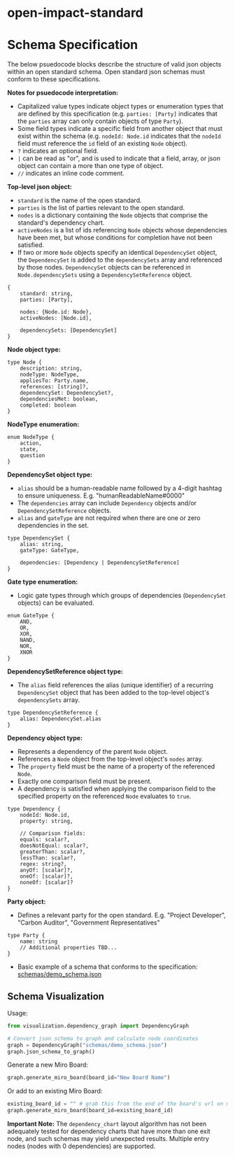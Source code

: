 # open-impact-standard


# Schema Specification
The below psuedocode blocks describe the structure of valid json objects within an open standard schema. Open standard json schemas must conform to these specifications.

__Notes for psuedocode interpretation:__
- Capitalized value types indicate object types or enumeration types that are defined by this specification (e.g. `parties: [Party]` indicates that the `parties` array can only contain objects of type `Party`).
- Some field types indicate a specific field from another object that must exist within the schema (e.g. `nodeId: Node.id` indicates that the `nodeId` field must reference the `id` field of an existing `Node` object).
- `?` indicates an optional field.
- `|` can be read as "or", and is used to indicate that a field, array, or json object can contain a more than one type of object.
- `//` indicates an inline code comment.

__Top-level json object:__
- `standard` is the name of the open standard.
- `parties` is the list of parties relevant to the open standard.
- `nodes` is a dictionary containing the `Node` objects that comprise the standard's dependency chart.
- `activeNodes` is a list of ids referencing `Node` objects whose dependencies have been met, but whose conditions for completion have not been satisfied.
- If two or more `Node` objects specify an identical `DependencySet` object, the `DependencySet` is added to the `dependencySets` array and referenced by those nodes. `DependencySet` objects can be referenced in `Node.dependencySets` using a `DependencySetReference` object.
````
{
    standard: string,
    parties: [Party],

    nodes: {Node.id: Node},
    activeNodes: [Node.id],

    dependencySets: [DependencySet]
}
````
__Node object type:__
````
type Node {
    description: string,
    nodeType: NodeType,
    appliesTo: Party.name,
    references: [string]?,
    dependencySet: DependencySet?,
    dependenciesMet: boolean,
    completed: boolean
}
````
__NodeType enumeration:__
````
enum NodeType {
    action,
    state,
    question
}
````
__DependencySet object type:__
- `alias` should be a human-readable name followed by a 4-digit hashtag to ensure uniqueness. E.g. "humanReadableName#0000"
- The `dependencies` array can include `Dependency` objects and/or `DependencySetReference` objects.
- `alias` and `gateType` are not required when there are one or zero dependencies in the set.
````
type DependencySet {
    alias: string,
    gateType: GateType,

    dependencies: [Dependency | DependencySetReference]
}
````
__Gate type enumeration:__
- Logic gate types through which groups of dependencies (`DependencySet` objects) can be evaluated.
````
enum GateType {
    AND,
    OR,
    XOR,
    NAND,
    NOR,
    XNOR
}
````
__DependencySetReference object type:__
- The `alias` field references the alias (unique identifier) of a recurring `DependencySet` object that has been added to the top-level object's `dependencySets` array.
````
type DependencySetReference {
    alias: DependencySet.alias
}
````
__Dependency object type:__
- Represents a dependency of the parent `Node` object.
- References a `Node` object from the top-level object's `nodes` array.
- The `property` field must be the name of a property of the referenced `Node`.
- Exactly one comparison field must be present.
- A dependency is satisfied when applying the comparison field to the specified property on the referenced `Node` evaluates to `true`.
````
type Dependency {
    nodeId: Node.id,
    property: string,

    // Comparison fields:
    equals: scalar?,
    doesNotEqual: scalar?,
    greaterThan: scalar?,
    lessThan: scalar?,
    regex: string?,
    anyOf: [scalar]?,
    oneOf: [scalar]?,
    noneOf: [scalar]?
}
````
__Party object:__
- Defines a relevant party for the open standard. E.g. "Project Developer", "Carbon Auditor", "Government Representatives"
````
type Party {
    name: string
    // Additional properties TBD...
}
````
- Basic example of a schema that conforms to the specification: [schemas/demo_schema.json](https://github.com/natureblocks/open-impact-standards/blob/main/schemas/demo_schema.json)

## Schema Visualization
Usage:
````python
from visualization.dependency_graph import DependencyGraph

# Convert json schema to graph and calculate node coordinates
graph = DependencyGraph("schemas/demo_schema.json")
graph.json_schema_to_graph()
````
Generate a new Miro Board:
````python
graph.generate_miro_board(board_id="New Board Name")
````
Or add to an existing Miro Board:
````python
existing_board_id = "" # grab this from the end of the board's url on miro.com
graph.generate_miro_board(board_id=existing_board_id)
````

__Important Note:__ The `dependency_chart` layout algorithm has not been adequately tested for dependency charts that have more than one exit node, and such schemas may yield unexpected results. Multiple entry nodes (nodes with 0 dependencies) are supported.

